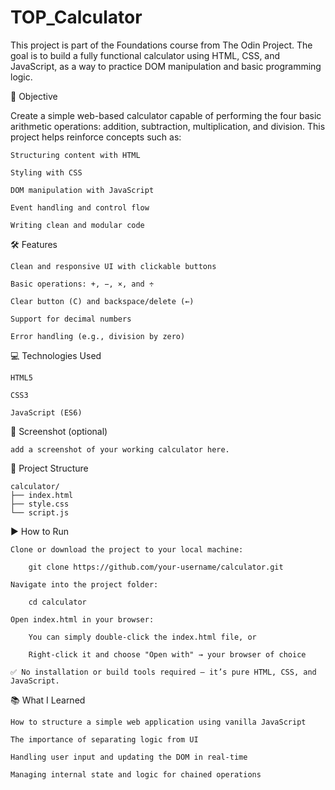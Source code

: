 # TOP_Calculator

This project is part of the Foundations course from The Odin Project. The goal is to build a fully functional calculator using HTML, CSS, and JavaScript, as a way to practice DOM manipulation and basic programming logic.

🚀 Objective

Create a simple web-based calculator capable of performing the four basic arithmetic operations: addition, subtraction, multiplication, and division. This project helps reinforce concepts such as:

    Structuring content with HTML

    Styling with CSS

    DOM manipulation with JavaScript

    Event handling and control flow

    Writing clean and modular code

🛠️ Features

    Clean and responsive UI with clickable buttons

    Basic operations: +, −, ×, and ÷

    Clear button (C) and backspace/delete (←)

    Support for decimal numbers

    Error handling (e.g., division by zero)

💻 Technologies Used

    HTML5

    CSS3

    JavaScript (ES6)

📸 Screenshot (optional)

    add a screenshot of your working calculator here.

📁 Project Structure

    calculator/
    ├── index.html
    ├── style.css
    └── script.js

▶️ How to Run

    Clone or download the project to your local machine:

        git clone https://github.com/your-username/calculator.git

    Navigate into the project folder:

        cd calculator

    Open index.html in your browser:

        You can simply double-click the index.html file, or

        Right-click it and choose "Open with" → your browser of choice

    ✅ No installation or build tools required – it’s pure HTML, CSS, and JavaScript.

📚 What I Learned

    How to structure a simple web application using vanilla JavaScript

    The importance of separating logic from UI

    Handling user input and updating the DOM in real-time

    Managing internal state and logic for chained operations